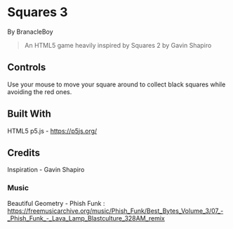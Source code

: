 
# Squares 3

By BranacleBoy

> An HTML5 game heavily inspired by Squares 2 by Gavin Shapiro


## Controls

Use your mouse to move your square around to collect black squares while avoiding the red ones.


## Built With

HTML5
p5.js - https://p5js.org/


## Credits

Inspiration - Gavin Shapiro


### Music

Beautiful Geometry - Phish Funk : https://freemusicarchive.org/music/Phish_Funk/Best_Bytes_Volume_3/07_-_Phish_Funk_-_Lava_Lamp_Blastculture_328AM_remix

<!-- Lava Lamp (Blasculture 3:2) - Phish Funk : https://freemusicarchive.org/music/Phish_Funk/Best_Bytes_Volume_3/07_-_Phish_Funk_-_Lava_Lamp_Blastculture_328AM_remix  -->
